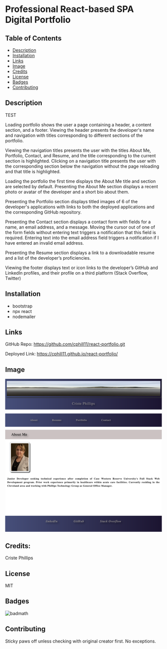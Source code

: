 # Professional React-based SPA Digital Portfolio

## Table of Contents
* [Description](#description)
* [Installation](#installation)
* [Links](#links)
* [Image](#image)
* [Credits](#credits)
* [License](#license)
* [Badges](#badges)
* [Contributing](#contributing)

## Description

TEST

Loading portfolio shows the user a page containing a header, a content section, and a footer.  Viewing the header presents the developer's name and navigation with titles corresponding to different sections of the portfolio.

Viewing the navigation titles presents the user with the titles About Me, Portfolio, Contact, and Resume, and the title corresponding to the current section is highlighted.  Clicking on a navigation title presents the user with the corresponding section below the navigation without the page reloading and that title is highlighted.

Loading the portfolio the first time displays the About Me title and section are selected by default. Presenting the About Me section displays a recent photo or avatar of the developer and a short bio about them.

Presenting the Portfolio section displays titled images of 6 of the developer's applications with links to both the deployed applications and the corresponding GitHub repository.

Presenting the Contact section displays a contact form with fields for a name, an email address, and a message. Moving the cursor out of one of the form fields without entering text triggers a notification that this field is required. Entering text into the email address field triggers a notification if I have entered an invalid email address.

Presenting the Resume section displays a link to a downloadable resume and a list of the developer’s proficiencies.  

Viewing the footer displays text or icon links to the developer’s GitHub and LinkedIn profiles, and their profile on a third platform (Stack Overflow, Twitter) 

## Installation
* bootstrap
* npx react
* nodemailer


## Links
GitHub Repo: https://github.com/cphill11/react-portfolio.git

Deployed Link: https://cphill11.github.io/react-portfolio/


## Image

![Screenshot](/src/assets/images/screenshot.png)

## Credits:

Criste Phillips 

## License
MIT

## Badges
![badmath](https://img.shields.io/github/languages/top/nielsenjared/badmath)

## Contributing
Sticky paws off unless checking with original creator first.  No exceptions.